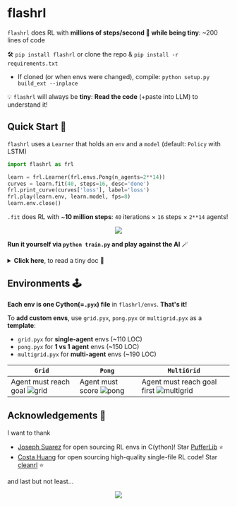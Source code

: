 # flashrl
`flashrl` does RL with **millions of steps/second 💨 while being tiny**: ~200 lines of code

🛠️ `pip install flashrl` or clone the repo & `pip install -r requirements.txt`
  - If cloned (or when envs were changed), compile: `python setup.py build_ext --inplace`

💡 `flashrl` will always be **tiny**: **Read the code** (+paste into LLM) to understand it!
## Quick Start 🚀
`flashrl` uses a `Learner` that holds an `env` and a `model` (default: `Policy` with LSTM)

```python
import flashrl as frl

learn = frl.Learner(frl.envs.Pong(n_agents=2**14))
curves = learn.fit(40, steps=16, desc='done')
frl.print_curve(curves['loss'], label='loss')
frl.play(learn.env, learn.model, fps=8)
learn.env.close()
```
`.fit` does RL with ~**10 million steps**: `40` iterations × `16` steps × `2**14` agents!

<p align="center">
  <img src="https://github.com/user-attachments/assets/6cc1277a-e6e6-4162-98fd-5b76505e9644">
</p>

**Run it yourself via `python train.py` and play against the AI** 🪄

<details>
  <summary><b>Click here</b>, to read a tiny doc 📑</summary>

`Learner` takes the arguments
- `env`: RL environment
- `model`: A `Policy` model
- `device`: Per default picks `mps` if available, elif `cuda` else `cpu`
- `dtype`: Per default `torch.bfloat16` if device is `cuda` else `torch.float32`
- `compile_no_lstm`: Speedup via `torch.compile` if `model` has no `lstm`
- `**kwargs`: Passed to the `Policy`, e.g. `hidden_size` or `lstm`

`Learner.fit` takes the arguments
- `iters`: Number of iterations
- `steps`: Number of steps in `rollout`
- `desc`: Progress bar description (e.g. `'reward'`)
- `log`: If `True`, `tensorboard` logging is enabled 
  - run `tensorboard --logdir=runs`and visit `http://localhost:6006` in the browser!
- `stop_func`: Function that stops training if it returns `True` e.g.

```python
...
def stop(kl, **kwargs):
  return kl > .1

curves = learn.fit(40, steps=16, stop_func=stop)
...
```
- `lr`, `anneal_lr` & all args of `ppo`: Hyperparameters

The most important functions in `flashrl/utils.py` are
- `print_curve`: Visualizes the loss across the `iters`
- `play`: Plays the environment in the terminal and takes
  - `model`: A `Policy` model
  - `playable`: If `True`, allows you to act (or decide to let the model act)
  - `steps`: Number of steps
  - `fps`: Frames per second
  - `obs`: Argument of the env that should be rendered as observation
  - `dump`: If `True`, no frame refresh -> Frames accumulate in the terminal
  - `idx`: Agent index between `0` and `n_agents` (default: `0`)
</details>

## Environments 🕹️
**Each env is one Cython(=`.pyx`) file** in `flashrl/envs`. **That's it!**

To **add custom envs**, use `grid.pyx`, `pong.pyx` or `multigrid.pyx` as a **template**:
- `grid.pyx` for **single-agent** envs (~110 LOC)
- `pong.pyx` for **1 vs 1 agent** envs (~150 LOC)
- `multigrid.pyx` for **multi-agent** envs (~190 LOC)

| `Grid`                | `Pong`                                                                                                    | `MultiGrid`                                                                                   |
|-----------------------|-----------------------------------------------------------------------------------------------------------|-----------------------------------------------------------------------------------------------|
| Agent must reach goal ![grid](https://github.com/user-attachments/assets/e3f84b2f-e8f8-4fc5-a483-b5711489a7af)| Agent must score ![pong](https://github.com/user-attachments/assets/ed462fe4-0edc-404c-af83-d634f23015fd) | Agent must reach goal first ![multigrid](https://github.com/user-attachments/assets/7fd502f0-447f-4dd1-a8a1-e22044502c90)                                                                  |

## Acknowledgements 🙌
I want to thank
- [Joseph Suarez](https://github.com/jsuarez5341) for open sourcing RL envs in C(ython)! Star [PufferLib](https://github.com/PufferAI/PufferLib) ⭐
- [Costa Huang](https://github.com/vwxyzjn) for open sourcing high-quality single-file RL code! Star [cleanrl](https://github.com/vwxyzjn/cleanrl) ⭐

and last but not least...

<p align="center">
  <img src="https://media1.tenor.com/m/ibYVxrR2hOgAAAAC/well-done.gif">
</p>
